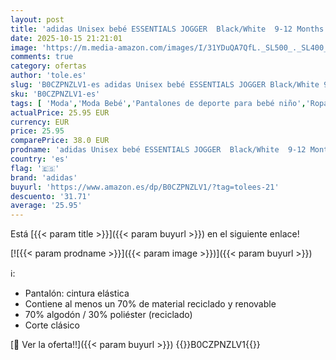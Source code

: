 ```yaml
---
layout: post
title: 'adidas Unisex bebé ESSENTIALS JOGGER  Black/White  9-12 Months'
date: 2025-10-15 21:21:01
image: 'https://m.media-amazon.com/images/I/31YDuQA7QfL._SL500_._SL400_.jpg'
comments: true
category: ofertas
author: 'tole.es'
slug: 'B0CZPNZLV1-es adidas Unisex bebé ESSENTIALS JOGGER Black/White 9-12 Months'
sku: 'B0CZPNZLV1-es'
tags: [ 'Moda','Moda Bebé','Pantalones de deporte para bebé niño','Ropa de deporte para bebé niño','Ropa para bebés niño','Ropa y zapatos para bebés niño','adidas','bebé','🇪🇸', ]
actualPrice: 25.95 EUR
currency: EUR
price: 25.95
comparePrice: 38.0 EUR
prodname: 'adidas Unisex bebé ESSENTIALS JOGGER  Black/White  9-12 Months'
country: 'es'
flag: '🇪🇸'
brand: 'adidas'
buyurl: 'https://www.amazon.es/dp/B0CZPNZLV1/?tag=tolees-21'
descuento: '31.71'
average: '25.95'
---
```


Está [{{< param title >}}]({{< param buyurl >}}) en el siguiente enlace!

[![{{< param prodname >}}]({{< param image >}})]({{< param buyurl >}})

ℹ️:

- Pantalón: cintura elástica
- Contiene al menos un 70% de material reciclado y renovable
- 70% algodón / 30% poliéster (reciclado)
- Corte clásico

[🛒 Ver la oferta!!]({{< param buyurl >}})
{{<world>}}B0CZPNZLV1{{</world>}}
